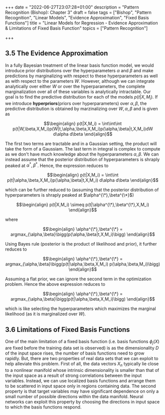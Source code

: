 +++
date = "2022-06-27T23:07:28+01:00"
description = "Pattern Recognition (Bishop): Chapter 3"
draft = false
tags = ["Bishop", "Pattern Recognition", "Linear Models", "Evidence Approximation", "Fixed Basis Functions"]
title = "Linear Models for Regression - Evidence Approximation & Limitations of Fixed Basis Function"
topics = ["Pattern Recognition"]

+++

## 3.5 The Evidence Approximation

In a fully Bayesian treatment of the linear basis function model, we would introduce prior distributions over the hyperparameters $\alpha$ and $\beta$ and make predictions by marginalizing with respect to these hyperparameters as well as with respect to the parameters $W$. However, although we can integrate analytically over either $W$ or over the hyperparameters, the complete marginalization over all of these variables is analytically intractable. Our goal is to find the predictive distribution for each of the models $p(t|X,M_i)$. If we introduce <b>hyperpriors</b>(priors over hyperparameters) over $\alpha,\beta$, the predictive distribution is obtained by marzinalizing over $W,\alpha,\beta$ and is given as

$$\begin{align}
p(t|X,M_i) = \int\int\int p(t|W,\beta,X,M_i)p(W|t,\alpha,\beta,X,M_i)p(\alpha,\beta|t,X,M_i)dW d\alpha d\beta
\end{align}$$

The first two terms are tractable and in a Gaussian setting, the product will take the form of a Gaussiam. The last term in integral is complex to compute as we don't have much knowledge about the hyperparameters $\alpha,\beta$. We can instead assume that the posterior distribution of hyperparameters is shraply peaked at $\alpha^{*},\beta^{*}$. Hence, the expression reduces to

$$\begin{align}
p(t|X,M_i) = \int\int p(t|\alpha,\beta,X,M_i)p(\alpha,\beta|t,X,M_i) d\alpha d\beta
\end{align}$$

which can be further reduced to (assuming that the posterior distribution of hyperparameters is shraply peaked at $\alpha^{\*},\beta^{\*}$)

$$\begin{align}
p(t|X,M_i) \simeq  p(t|\alpha^{\*},\beta^{\*},X,M_i)
\end{align}$$

where

$$\begin{align}
\alpha^{\*},\beta^{\*} = argmax_{\alpha,\beta}\bigg(p(\alpha,\beta|t,X,M_i)\bigg)
\end{align}$$

Using Bayes rule (posterior is the product of likelihood and prior), it further reduces to

$$\begin{align}
\alpha^{\*},\beta^{\*} = argmax_{\alpha,\beta}\bigg(p(t|\alpha,\beta,X,M_i) p(\alpha,\beta,M_i)\bigg)
\end{align}$$

Assuming a flat prior, we can ignore the second term in the optimization problem. Hence the above expression reduces to 

$$\begin{align}
\alpha^{\*},\beta^{\*} = argmax_{\alpha,\beta}\bigg(p(t|\alpha,\beta,X,M_i)\bigg)
\end{align}$$

which is like selecting the hyperparameters which maximizes the marginal likelihood (as it is marginalized over $W$).

## 3.6 Limitations of Fixed Basis Functions

One of the main limitation of a fixed basis function (i.e. basis functions $\phi_j(X)$ are fixed before the training data set is observed) is as the dimensionality $D$ of the input space rises, the number of basis functions need to grow rapidly. But, there are two properties of real data sets that we can exploit to help alleviate this problem. First of all, the data vectors ${X_n}$ typically lie close to a nonlinear manifold whose intrinsic dimensionality is smaller than that of the input space as a result of strong correlations between the input variables. Instead, we can use localized basis functions and arrange them to be scattered in input space only in regions containing data. The second property is that target variables may
have significant dependence on only a small number of possible directions within the data manifold. Neural networks can exploit this property by choosing the directions in input space to which the basis functions respond.

